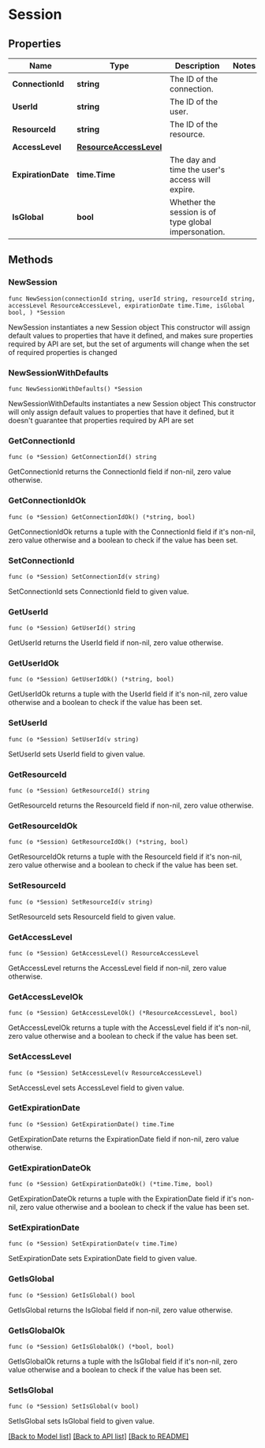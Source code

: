 # Session

## Properties

Name | Type | Description | Notes
------------ | ------------- | ------------- | -------------
**ConnectionId** | **string** | The ID of the connection. | 
**UserId** | **string** | The ID of the user. | 
**ResourceId** | **string** | The ID of the resource. | 
**AccessLevel** | [**ResourceAccessLevel**](ResourceAccessLevel.md) |  | 
**ExpirationDate** | **time.Time** | The day and time the user&#39;s access will expire. | 
**IsGlobal** | **bool** | Whether the session is of type global impersonation. | 

## Methods

### NewSession

`func NewSession(connectionId string, userId string, resourceId string, accessLevel ResourceAccessLevel, expirationDate time.Time, isGlobal bool, ) *Session`

NewSession instantiates a new Session object
This constructor will assign default values to properties that have it defined,
and makes sure properties required by API are set, but the set of arguments
will change when the set of required properties is changed

### NewSessionWithDefaults

`func NewSessionWithDefaults() *Session`

NewSessionWithDefaults instantiates a new Session object
This constructor will only assign default values to properties that have it defined,
but it doesn't guarantee that properties required by API are set

### GetConnectionId

`func (o *Session) GetConnectionId() string`

GetConnectionId returns the ConnectionId field if non-nil, zero value otherwise.

### GetConnectionIdOk

`func (o *Session) GetConnectionIdOk() (*string, bool)`

GetConnectionIdOk returns a tuple with the ConnectionId field if it's non-nil, zero value otherwise
and a boolean to check if the value has been set.

### SetConnectionId

`func (o *Session) SetConnectionId(v string)`

SetConnectionId sets ConnectionId field to given value.


### GetUserId

`func (o *Session) GetUserId() string`

GetUserId returns the UserId field if non-nil, zero value otherwise.

### GetUserIdOk

`func (o *Session) GetUserIdOk() (*string, bool)`

GetUserIdOk returns a tuple with the UserId field if it's non-nil, zero value otherwise
and a boolean to check if the value has been set.

### SetUserId

`func (o *Session) SetUserId(v string)`

SetUserId sets UserId field to given value.


### GetResourceId

`func (o *Session) GetResourceId() string`

GetResourceId returns the ResourceId field if non-nil, zero value otherwise.

### GetResourceIdOk

`func (o *Session) GetResourceIdOk() (*string, bool)`

GetResourceIdOk returns a tuple with the ResourceId field if it's non-nil, zero value otherwise
and a boolean to check if the value has been set.

### SetResourceId

`func (o *Session) SetResourceId(v string)`

SetResourceId sets ResourceId field to given value.


### GetAccessLevel

`func (o *Session) GetAccessLevel() ResourceAccessLevel`

GetAccessLevel returns the AccessLevel field if non-nil, zero value otherwise.

### GetAccessLevelOk

`func (o *Session) GetAccessLevelOk() (*ResourceAccessLevel, bool)`

GetAccessLevelOk returns a tuple with the AccessLevel field if it's non-nil, zero value otherwise
and a boolean to check if the value has been set.

### SetAccessLevel

`func (o *Session) SetAccessLevel(v ResourceAccessLevel)`

SetAccessLevel sets AccessLevel field to given value.


### GetExpirationDate

`func (o *Session) GetExpirationDate() time.Time`

GetExpirationDate returns the ExpirationDate field if non-nil, zero value otherwise.

### GetExpirationDateOk

`func (o *Session) GetExpirationDateOk() (*time.Time, bool)`

GetExpirationDateOk returns a tuple with the ExpirationDate field if it's non-nil, zero value otherwise
and a boolean to check if the value has been set.

### SetExpirationDate

`func (o *Session) SetExpirationDate(v time.Time)`

SetExpirationDate sets ExpirationDate field to given value.


### GetIsGlobal

`func (o *Session) GetIsGlobal() bool`

GetIsGlobal returns the IsGlobal field if non-nil, zero value otherwise.

### GetIsGlobalOk

`func (o *Session) GetIsGlobalOk() (*bool, bool)`

GetIsGlobalOk returns a tuple with the IsGlobal field if it's non-nil, zero value otherwise
and a boolean to check if the value has been set.

### SetIsGlobal

`func (o *Session) SetIsGlobal(v bool)`

SetIsGlobal sets IsGlobal field to given value.



[[Back to Model list]](../README.md#documentation-for-models) [[Back to API list]](../README.md#documentation-for-api-endpoints) [[Back to README]](../README.md)


